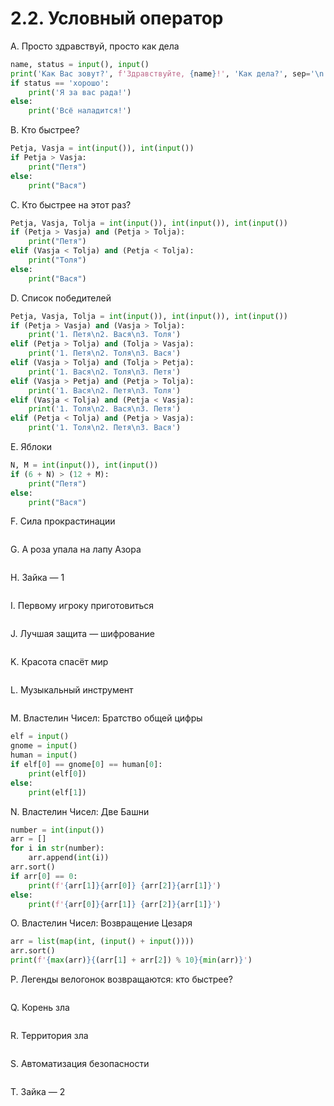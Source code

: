 # 2.2. Условный оператор

A. Просто здравствуй, просто как дела
```python
name, status = input(), input()
print('Как Вас зовут?', f'Здравствуйте, {name}!', 'Как дела?', sep='\n')
if status == 'хорошо':
    print('Я за вас рада!')
else:
    print('Всё наладится!')
```

B. Кто быстрее?
```python
Petja, Vasja = int(input()), int(input())
if Petja > Vasja:
    print("Петя")
else:
    print("Вася")
```

C. Кто быстрее на этот раз?
```python
Petja, Vasja, Tolja = int(input()), int(input()), int(input())
if (Petja > Vasja) and (Petja > Tolja):
    print("Петя")
elif (Vasja < Tolja) and (Petja < Tolja):
    print("Толя")
else:
    print("Вася")
```

D. Список победителей
```python
Petja, Vasja, Tolja = int(input()), int(input()), int(input())
if (Petja > Vasja) and (Vasja > Tolja):
    print('1. Петя\n2. Вася\n3. Толя')
elif (Petja > Tolja) and (Tolja > Vasja):
    print('1. Петя\n2. Толя\n3. Вася')
elif (Vasja > Tolja) and (Tolja > Petja):
    print('1. Вася\n2. Толя\n3. Петя')
elif (Vasja > Petja) and (Petja > Tolja):
    print('1. Вася\n2. Петя\n3. Толя')
elif (Vasja < Tolja) and (Petja < Vasja):
    print('1. Толя\n2. Вася\n3. Петя')
elif (Petja < Tolja) and (Petja > Vasja):
    print('1. Толя\n2. Петя\n3. Вася')
```

E. Яблоки
```python
N, M = int(input()), int(input())
if (6 + N) > (12 + M):
    print("Петя")
else:
    print("Вася")
```

F. Сила прокрастинации
```python

```

G. А роза упала на лапу Азора
```python

```

H. Зайка — 1
```python

```

I. Первому игроку приготовиться
```python

```

J. Лучшая защита — шифрование
```python

```

K. Красота спасёт мир
```python

```

L. Музыкальный инструмент
```python

```

M. Властелин Чисел: Братство общей цифры
```python
elf = input()
gnome = input()
human = input()
if elf[0] == gnome[0] == human[0]:
    print(elf[0])
else:
    print(elf[1])
```

N. Властелин Чисел: Две Башни
```python
number = int(input())
arr = []
for i in str(number):
    arr.append(int(i))
arr.sort()
if arr[0] == 0:
    print(f'{arr[1]}{arr[0]} {arr[2]}{arr[1]}')
else:
    print(f'{arr[0]}{arr[1]} {arr[2]}{arr[1]}')
```

O. Властелин Чисел: Возвращение Цезаря
```python
arr = list(map(int, (input() + input())))
arr.sort()
print(f'{max(arr)}{(arr[1] + arr[2]) % 10}{min(arr)}')
```

P. Легенды велогонок возвращаются: кто быстрее?
```python

```

Q. Корень зла
```python

```

R. Территория зла
```python

```

S. Автоматизация безопасности
```python

```

T. Зайка — 2
```python

```
